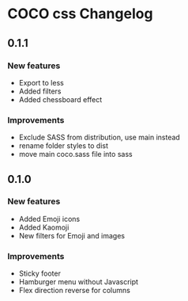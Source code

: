 # COCO css Changelog

## 0.1.1

### New features

* Export to less
* Added filters
* Added chessboard effect

### Improvements

* Exclude SASS from distribution, use main instead
* rename folder styles to dist
* move main coco.sass file into sass

## 0.1.0

### New features

* Added Emoji icons
* Added Kaomoji
* New filters for Emoji and images

### Improvements

* Sticky footer
* Hamburger menu without Javascript
* Flex direction reverse for columns
